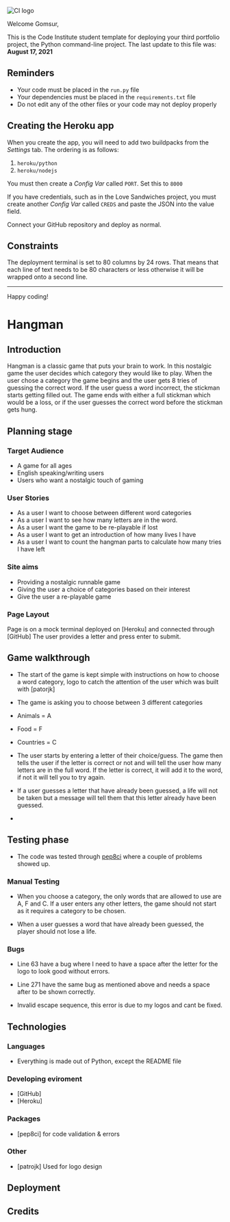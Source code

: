 ![CI logo](https://codeinstitute.s3.amazonaws.com/fullstack/ci_logo_small.png)

Welcome Gomsur,

This is the Code Institute student template for deploying your third portfolio project, the Python command-line project. The last update to this file was: **August 17, 2021**

## Reminders

* Your code must be placed in the `run.py` file
* Your dependencies must be placed in the `requirements.txt` file
* Do not edit any of the other files or your code may not deploy properly

## Creating the Heroku app

When you create the app, you will need to add two buildpacks from the _Settings_ tab. The ordering is as follows:

1. `heroku/python`
2. `heroku/nodejs`

You must then create a _Config Var_ called `PORT`. Set this to `8000`

If you have credentials, such as in the Love Sandwiches project, you must create another _Config Var_ called `CREDS` and paste the JSON into the value field.

Connect your GitHub repository and deploy as normal.

## Constraints

The deployment terminal is set to 80 columns by 24 rows. That means that each line of text needs to be 80 characters or less otherwise it will be wrapped onto a second line.

-----
Happy coding!


# Hangman

## Introduction
Hangman is a classic game that puts your brain to work.
In this nostalgic game the user decides which category they would like to play.
When the user chose a category the game begins and the user gets 8 tries of guessing the correct word.
If the user guess a word incorrect, the stickman starts getting filled out.
The game ends with either a full stickman which would be a loss, or if the user guesses the correct word before the stickman gets hung.

## Planning stage
### Target Audience
- A game for all ages
- English speaking/writing users
- Users who want a nostalgic touch of gaming

### User Stories
- As a user I want to choose between different word categories
- As a user I want to see how many letters are in the word.
- As a user I want the game to be re-playable if lost
- As a user I want to get an introduction of how many lives I have
- As a user I want to count the hangman parts to calculate how many tries I have left

### Site aims
- Providing a nostalgic runnable game
- Giving the user a choice of categories based on their interest
- Give the user a re-playable game

### Page Layout
Page is on a mock terminal deployed on [Heroku] and connected through [GitHub]
The user provides a letter and press enter to submit.

## Game walkthrough
- The start of the game is kept simple with instructions on how to choose a word category, logo to catch the attention of the user which was built with [patorjk]

- The game is asking you to choose between 3 different categories
- Animals = A
- Food = F
- Countries = C

- The user starts by entering a letter of their choice/guess.
The game then tells the user if the letter is correct or not and will tell the user how many letters are in the full word.
If the letter is correct, it will add it to the word, if not it will tell you to try again.

- If a user guesses a letter that have already been guessed, a life will not be taken but a message will tell them that this letter already have been guessed.

-

## Testing phase
- The code was tested through [pep8ci](https://pep8ci.herokuapp.com/#) where a couple of problems showed up.

### Manual Testing
- When you choose a category, the only words that are allowed to use are A, F and C.
If a user enters any other letters, the game should not start as it requires a category to be chosen.

- When a user guesses a word that have already been guessed, the player should not lose a life.


### Bugs
- Line 63 have a bug where I need to have a space after the letter for the logo to look good without errors.

- Line 271 have the same bug as mentioned above and needs a space after to be shown correctly.

- Invalid escape sequence, this error is due to my logos and cant be fixed.

## Technologies
### Languages
- Everything is made out of Python, except the README file

### Developing eviroment
- [GitHub]
- [Heroku]

### Packages 
- [pep8ci] for code validation & errors

### Other
- [patrojk] Used for logo design

## Deployment

## Credits

